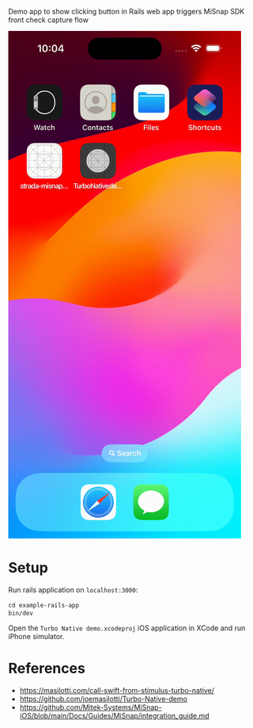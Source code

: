 Demo app to show clicking button in Rails web app triggers MiSnap SDK front check capture flow

![demo gif](./demo.gif)

# Setup

Run rails application on `localhost:3000`:

```shell
cd example-rails-app
bin/dev
```

Open the `Turbo Native demo.xcodeproj` iOS application in XCode and run iPhone simulator.

# References

- https://masilotti.com/call-swift-from-stimulus-turbo-native/
- https://github.com/joemasilotti/Turbo-Native-demo
- https://github.com/Mitek-Systems/MiSnap-iOS/blob/main/Docs/Guides/MiSnap/integration_guide.md
